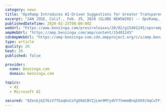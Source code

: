 ```yaml
---
category: news
title: "OpsRamp Introduces AI-Driven Suggestions for Greater Transparency and Faster Incident Remediation"
excerpt: "SAN JOSE, Calif., Feb. 25, 2020 (GLOBE NEWSWIRE) -- OpsRamp, a modern SaaS platform for hybrid infrastructure discovery, monitoring, management, and automation, today announced OpsQ Recommend Mode, an industry-leading capability for first-response and incident remediation."
publishedDateTime: 2020-02-25T08:00:00Z
webUrl: "https://www.benzinga.com/pressreleases/20/02/g15401245/opsramp-introduces-ai-driven-suggestions-for-greater-transparency-and-faster-incident-remediation"
ampWebUrl: "https://amp.benzinga.com/amp/content/15401245"
cdnAmpWebUrl: "https://amp-benzinga-com.cdn.ampproject.org/c/s/amp.benzinga.com/amp/content/15401245"
type: article
quality: 26
heat: 26
published: false

provider:
  name: Benzinga.com
  domain: benzinga.com

topics:
  - AI
  - Microsoft AI

secured: "8ZesbjGIf6iV7TGaq6xCofgOk6CBYZjLmn9MYydVY7tmmmBnq55K9J4qCuTF1JyHk7lxLTYy3FdRNeu9o0+BgTrB5k+gXh84zl1+1hv/4GvhSD2lcmWCugkQlIrT/6z+BVKDke6zUS1Bw5D4qucIi/RWsS8aILhLw2LErJScuBtOVCu/VOUmSaiQtS/q8zGbRz0v0QcRrtluHjEcSj8y2/gT72sx5RjKkjW1HBhNSUzDTHB+uQVEk8khjai6k1X1SeW6p5LH6NEk+v+OCoS+0YMkuple7IwMq3j0nGWydRedmNvt2Ifsx9fheKo1B+at;BIHB6uppOl/wKIWih5Y/6g=="
---
```


